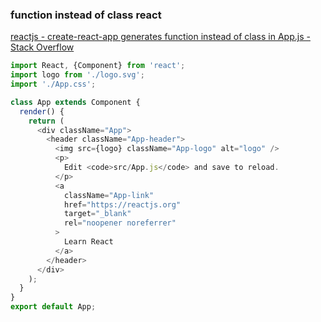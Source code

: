 ###  function instead of class react


[reactjs - create-react-app generates function instead of class in App.js - Stack Overflow](https://stackoverflow.com/questions/56297983/create-react-app-generates-function-instead-of-class-in-app-js "reactjs - create-react-app generates function instead of class in App.js - Stack Overflow")


 

```js
import React, {Component} from 'react';
import logo from './logo.svg';
import './App.css';

class App extends Component {
  render() {
    return (
      <div className="App">
        <header className="App-header">
          <img src={logo} className="App-logo" alt="logo" />
          <p>
            Edit <code>src/App.js</code> and save to reload.
          </p>
          <a
            className="App-link"
            href="https://reactjs.org"
            target="_blank"
            rel="noopener noreferrer"
          >
            Learn React
          </a>
        </header>
      </div>
    );
  }
}
export default App;

```
